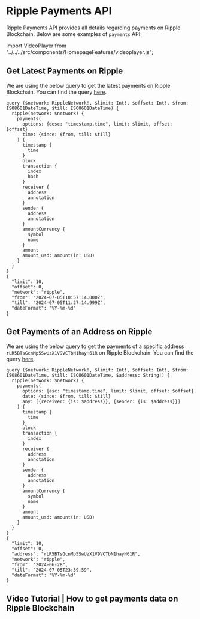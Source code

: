 # Ripple Payments API

Ripple Payments API provides all details regarding payments on Ripple Blockchain. Below are some examples of `payments` API:

import VideoPlayer from "../../../src/components/HomepageFeatures/videoplayer.js";

## Get Latest Payments on Ripple

We are using the below query to get the latest payments on Ripple Blockchain. You can find the query [here](https://ide.bitquery.io/Latest-payments-on-ripple-blockchain).

```
query ($network: RippleNetwork!, $limit: Int!, $offset: Int!, $from: ISO8601DateTime, $till: ISO8601DateTime) {
  ripple(network: $network) {
    payments(
      options: {desc: "timestamp.time", limit: $limit, offset: $offset}
      time: {since: $from, till: $till}
    ) {
      timestamp {
        time
      }
      block
      transaction {
        index
        hash
      }
      receiver {
        address
        annotation
      }
      sender {
        address
        annotation
      }
      amountCurrency {
        symbol
        name
      }
      amount
      amount_usd: amount(in: USD)
    }
  }
}
{
  "limit": 10,
  "offset": 0,
  "network": "ripple",
  "from": "2024-07-05T10:57:14.000Z",
  "till": "2024-07-05T11:27:14.999Z",
  "dateFormat": "%Y-%m-%d"
}
```

## Get Payments of an Address on Ripple

We are using the below query to get the payments of a specific address `rLR5BTsGcnMp5SwUzX1V9VCTbN1hayH61R` on Ripple Blockchain. You can find the query [here](https://ide.bitquery.io/Payments-of-an-address-on-ripple).

```
query ($network: RippleNetwork!, $limit: Int!, $offset: Int!, $from: ISO8601DateTime, $till: ISO8601DateTime, $address: String!) {
  ripple(network: $network) {
    payments(
      options: {asc: "timestamp.time", limit: $limit, offset: $offset}
      date: {since: $from, till: $till}
      any: [{receiver: {is: $address}}, {sender: {is: $address}}]
    ) {
      timestamp {
        time
      }
      block
      transaction {
        index
      }
      receiver {
        address
        annotation
      }
      sender {
        address
        annotation
      }
      amountCurrency {
        symbol
        name
      }
      amount
      amount_usd: amount(in: USD)
    }
  }
}
{
  "limit": 10,
  "offset": 0,
  "address": "rLR5BTsGcnMp5SwUzX1V9VCTbN1hayH61R",
  "network": "ripple",
  "from": "2024-06-28",
  "till": "2024-07-05T23:59:59",
  "dateFormat": "%Y-%m-%d"
}
```

## Video Tutorial | How to get payments data on Ripple Blockchain

<VideoPlayer url="https://youtu.be/wTpMKEcjBqs" />
